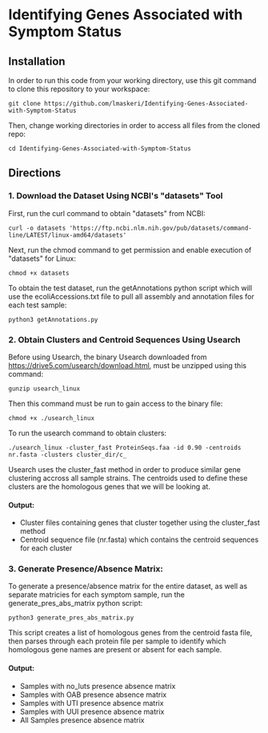 # Identifying Genes Associated with Symptom Status

## Installation

In order to run this code from your working directory, use this git command to clone this repository to your workspace:
```
git clone https://github.com/lmaskeri/Identifying-Genes-Associated-with-Symptom-Status
```
Then, change working directories in order to access all files from the cloned repo:
```
cd Identifying-Genes-Associated-with-Symptom-Status
```

## Directions

### 1. Download the Dataset Using NCBI's "datasets" Tool

First, run the curl command to obtain "datasets" from NCBI:
```
curl -o datasets 'https://ftp.ncbi.nlm.nih.gov/pub/datasets/command-line/LATEST/linux-amd64/datasets'
```

Next, run the chmod command to get permission and enable execution of "datasets" for Linux:
```
chmod +x datasets
```
To obtain the test dataset, run the getAnnotations python script which will use the ecoliAccessions.txt file to pull all assembly and annotation files for each test sample:
```
python3 getAnnotations.py
```
### 2. Obtain Clusters and Centroid Sequences Using Usearch

Before using Usearch, the binary Usearch downloaded from https://drive5.com/usearch/download.html, must be unzipped using this command:
```
gunzip usearch_linux 
```
Then this command must be run to gain access to the binary file:
```
chmod +x ./usearch_linux
```
To run the usearch command to obtain clusters: 
```
./usearch_linux -cluster_fast ProteinSeqs.faa -id 0.90 -centroids nr.fasta -clusters cluster_dir/c_
```
Usearch uses the cluster_fast method in order to produce similar gene clustering accross all sample strains. The centroids used to define these clusters are the homologous genes that we will be looking at.

#### Output:
* Cluster files containing genes that cluster together using the cluster_fast method
* Centroid sequence file (nr.fasta) which contains the centroid sequences for each cluster

### 3. Generate Presence/Absence Matrix:

To generate a presence/absence matrix for the entire dataset, as well as separate matricies for each symptom sample, run the generate_pres_abs_matrix python script:
```
python3 generate_pres_abs_matrix.py
```
This script creates a list of homologous genes from the centroid fasta file, then parses through each protein file per sample to identify which homologous gene names are present or absent for each sample.

#### Output:
* Samples with no_luts presence absence matrix
* Samples with OAB presence absence matrix
* Samples with UTI presence absence matrix
* Samples with UUI presence absence matrix
* All Samples presence absence matrix
 
